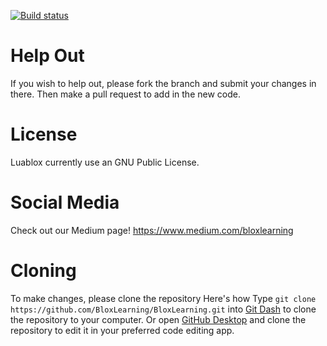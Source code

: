 [![Build status](https://ci.appveyor.com/api/projects/status/au0ikp5pkxyoiuib/branch/master?svg=true)](https://ci.appveyor.com/project/Citdx/luablox/branch/master)

# Help Out
If you wish to help out, please fork the branch and submit your changes in there. Then make a pull request to add in the new code.

# License
Luablox currently use an GNU Public License.

# Social Media
Check out our Medium page! https://www.medium.com/bloxlearning

# Cloning
To make changes, please clone the repository
Here's how
Type `git clone https://github.com/BloxLearning/BloxLearning.git` into [Git Dash](https://git-scm.com/downloads) to clone the repository to your computer.
Or open [GitHub Desktop](https://desktop.github.com) and clone the repository to edit it in your preferred code editing app.
